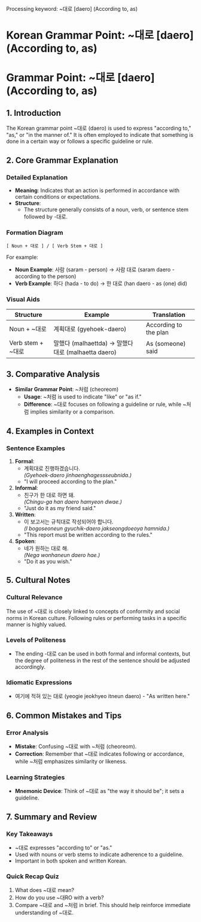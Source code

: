 Processing keyword: ~대로 [daero] (According to, as)
# Korean Grammar Point: ~대로 [daero] (According to, as)
# Grammar Point: ~대로 [daero] (According to, as)
## 1. Introduction
The Korean grammar point ~대로 (daero) is used to express "according to," "as," or "in the manner of." It is often employed to indicate that something is done in a certain way or follows a specific guideline or rule.
## 2. Core Grammar Explanation
### Detailed Explanation
- **Meaning**: Indicates that an action is performed in accordance with certain conditions or expectations.
- **Structure**: 
  - The structure generally consists of a noun, verb, or sentence stem followed by -대로.
  
### Formation Diagram
```plaintext
[ Noun + 대로 ] / [ Verb Stem + 대로 ]
```
For example:
- **Noun Example**: 사람 (saram - person) → 사람 대로 (saram daero - according to the person)
- **Verb Example**: 하다 (hada - to do) → 한 대로 (han daero - as (one) did)
### Visual Aids
| Structure                | Example                   | Translation                   |
|--------------------------|---------------------------|-------------------------------|
| Noun + ~대로             | 계획대로 (gyehoek-daero)  | According to the plan         |
| Verb stem + ~대로        | 말했다 (malhaettda) → 말했다 대로 (malhaetta daero) | As (someone) said             |
## 3. Comparative Analysis
- **Similar Grammar Point**: ~처럼 (cheoreom) 
  - **Usage**: ~처럼 is used to indicate "like" or "as if."
  - **Difference**: ~대로 focuses on following a guideline or rule, while ~처럼 implies similarity or a comparison.
## 4. Examples in Context
### Sentence Examples
1. **Formal**: 
   - 계획대로 진행하겠습니다.  
   *(Gyehoek-daero jinhaenghagessseubnida.)*  
   - "I will proceed according to the plan."  
2. **Informal**:  
   - 친구가 한 대로 하면 돼.  
   *(Chingu-ga han daero hamyeon dwae.)*  
   - "Just do it as my friend said."  
3. **Written**:  
   - 이 보고서는 규칙대로 작성되어야 합니다.  
   *(I bogoseoneun gyuchik-daero jakseongdoeoya hamnida.)*  
   - "This report must be written according to the rules."  
4. **Spoken**:  
   - 네가 원하는 대로 해.  
   *(Nega wonhaneun daero hae.)*  
   - "Do it as you wish."
## 5. Cultural Notes
### Cultural Relevance
The use of ~대로 is closely linked to concepts of conformity and social norms in Korean culture. Following rules or performing tasks in a specific manner is highly valued.
### Levels of Politeness
- The ending -대로 can be used in both formal and informal contexts, but the degree of politeness in the rest of the sentence should be adjusted accordingly.
### Idiomatic Expressions
- 여기에 적혀 있는 대로 (yeogie jeokhyeo itneun daero) - "As written here."
## 6. Common Mistakes and Tips
### Error Analysis
- **Mistake**: Confusing ~대로 with ~처럼 (cheoreom).
- **Correction**: Remember that ~대로 indicates following or accordance, while ~처럼 emphasizes similarity or likeness.
### Learning Strategies
- **Mnemonic Device**: Think of ~대로 as "the way it should be"; it sets a guideline.
## 7. Summary and Review
### Key Takeaways
- ~대로 expresses "according to" or "as."
- Used with nouns or verb stems to indicate adherence to a guideline.
- Important in both spoken and written Korean.
### Quick Recap Quiz
1. What does ~대로 mean?
2. How do you use ~대RO with a verb?
3. Compare ~대로 and ~처럼 in brief.
This should help reinforce immediate understanding of ~대로.
